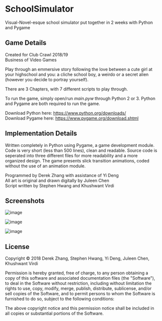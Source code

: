 # SchoolSimulator
Visual-Novel-esque school simulator put together in 2 weeks with Python and Pygame

<h2>Game Details</h2>

Created for Club Crawl 2018/19 <br>
Business of Video Games

Play through an emmersive story following the love between a cute girl at your highschool and you: a cliche school boy, a weirdo or a secret alien (however you decide to portray yourself).

There are 3 Chapters, with 7 different scripts to play through.

To run the game, simply open/run <i>main.pyw</i> through Python 2 or 3. Python and Pygame are both required to run the game. 

Download Python here: https://www.python.org/downloads/ <br>
Download Pygame here: https://www.pygame.org/download.shtml

<h2>Implementation Details</h2>

Written completely in Python using Pygame, a game development module. Code is very short (less than 500 lines), clean and readable. Source code is seperated into three different files for more readability and a more organized design. The game presents slick transition animations, coded without the use of an animation module. 

Programmed by Derek Zhang with assistance of Yi Deng<br>
All art is original and drawn digitally by Juleen Chen<br>
Script written by Stephen Hwang and Khushwant Virdi<br>

## Screenshots
![image](https://user-images.githubusercontent.com/20462187/131769994-7d3668b9-60e9-4ddb-9d3e-9b34370b6eee.png)

![image](https://user-images.githubusercontent.com/20462187/131770161-481cb0f6-29ac-4446-83d0-335a7d58f612.png)

![image](https://user-images.githubusercontent.com/20462187/131770202-a9556635-0240-436b-a5d2-a9dd000bb203.png)

<h2>License</h2>

Copyright © 2018 Derek Zhang, Stephen Hwang, Yi Deng, Juleen Chen, Khushwant Virdi

Permission is hereby granted, free of charge, to any person obtaining a copy of this software and associated documentation files (the "Software"), to deal in the Software without restriction, including without limitation the rights to use, copy, modify, merge, publish, distribute, sublicense, and/or sell copies of the Software, and to permit persons to whom the Software is furnished to do so, subject to the following conditions:

The above copyright notice and this permission notice shall be included in all copies or substantial portions of the Software.



